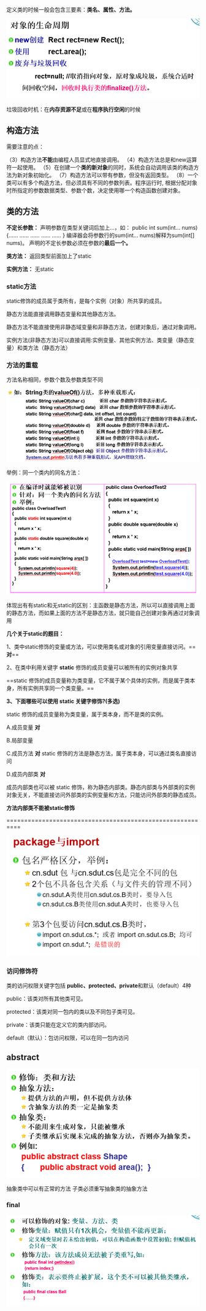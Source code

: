 定义类的时候一般会包含三要素：**类名、属性、方法。**

![alt text](image-8.png)

垃圾回收时机：在**内存资源不足**或在**程序执行空闲**的时候

## 构造方法
需要注意的点：

（3）构造方法**不能**由编程人员显式地直接调用。
（4）构造方法总是和new运算符一起使用。
（5）在创建一个**类的新对象**的同时，系统会自动调用该类的构造方法为新对象初始化。
（7）构造方法可以带有参数，但没有返回类型。
（8）一个类可以有多个构造方法，但必须具有不同的参数列表。程序运行时,  根据分配对象时所指定的参数数据类型、参数个数，决定使用哪一个构造函数创建对象。

## 类的方法
**不定长参数：**
声明参数在类型关键词后加上…，如：
public int sum(int... nums)
{…… …… …… …… …… }
编译器会将参数行的sum(int... nums)解释为sum(int[] nums)。
声明的不定长参数必须在参数的**最后一个。**

**类方法：** 返回类型前面加上了static

**实例方法：** 无static

### static方法

static修饰的成员属于类所有，是每个实例（对象）所共享的成员。

静态方法能直接调用静态变量和其他静态方法。

静态方法不能直接使用非静态域变量和非静态方法，创建对象后，通过对象调用。

实例方法(非静态方法)可以直接调用:实例变量、其他实例方法、类变量（静态变量）和类方法（静态方法）


### 方法的重载
方法名称相同，参数个数及参数类型不同

![alt text](image-9.png)

举例：同一个类内的同名方法：

![alt text](image-10.png)

体现出有有static和无static的区别：主函数是静态方法，所以可以直接调用上面的静态方法，而如果上面的方法不是静态方法，就只能自己创建对象再通过对象调用

**几个关于static的题目：**

1、类中static修饰的变量或方法，可以使用类名或对象的引用变量直接访问。==**对**==

2、在类中利用关键字 **static** 修饰的成员变量可以被所有的实例对象共享

==static 修饰的成员变量称为类变量，它不属于某个具体的实例，而是属于类本身，所有实例共享同一个类变量。==

**3、下面哪些可以使用 static 关键字修饰?(多选)**

static 修饰的成员变量称为类变量，属于类本身，而不是类的实例。

A.成员变量  **对**

B.局部变量 

C.成员方法  **对** static 修饰的方法是静态方法，属于类本身，可以通过类名直接访问

D.成员内部类  **对**

成员内部类也可以被 static 修饰，称为静态内部类。静态内部类与外部类的实例对象无关，不能直接访问外部类的实例变量和方法，只能访问外部类的静态成员。

**方法内部类不能被static修饰**

==========================================================

![alt text](image-11.png)

### 访问修饰符 

类的访问权限关键字包括 **public、protected、private**和默认（default）4种

public：该类对所有其他类可见。

protected：该类对同一包内的类以及不同包子类可见。

private：该类只能在定义它的类内部访问。

default（默认）：包访问权限，可以在同一包内访问

## abstract
![alt text](image-12.png)

抽象类中可以有正常的方法
子类必须重写抽象类的抽象方法

### final
![alt text](image-13.png)